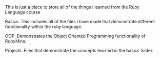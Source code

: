 This is just a place to store all of the things i learned from the Ruby Language course

Basics:
This includes all of the files i have made that demonstrate different functionality within the ruby language.

OOP:
Demonstrates the Object Oriented Programming functionality of RubyMine.

Projects:
Files that demonstrate the concepts learned in the basics folder.